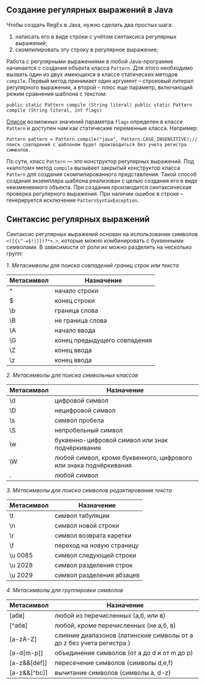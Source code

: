 ## Создание регулярных выражений в Java

Чтобы создать RegEx в Java, нужно сделать два простых шага:

1. написать его в виде строки с учётом синтаксиса регулярных выражений;
2. скомпилировать эту строку в регулярное выражение;

Работа с регулярными выражениями в любой Java-программе начинается с создания объекта класса `Pattern`. Для этого необходимо вызвать один из двух имеющихся в классе статических методов `compile`. Первый метод принимает один аргумент – строковый литерал регулярного выражения, а второй – плюс еще параметр, включающий режим сравнения шаблона с текстом:

`public static Pattern compile (String literal) public static Pattern compile (String literal, int flags)`

[Список](https://docs.oracle.com/javase/7/docs/api/java/util/regex/Pattern.html#CASE_INSENSITIVE) возможных значений параметра `flags` определен в классе `Pattern` и доступен нам как статические переменные класса. Например:

`Pattern pattern = Pattern.compile("java", Pattern.CASE_INSENSITIVE);//поиск совпадений с шаблоном будет производиться без учета регистра символов.  `

По сути, класс `Pattern` — это конструктор регулярных выражений. Под «капотом» метод `compile` вызывает закрытый конструктор класса `Pattern` для создания скомпилированного представления. Такой способ создания экземпляра шаблона реализован с целью создания его в виде неизменяемого объекта. При создании производится синтаксическая проверка регулярного выражения. При наличии ошибок в строке – генерируется исключение `PatternSyntaxException`.

## Синтаксис регулярных выражений

Синтаксис регулярных выражений основан на использовании символов `<([{\^-=$!|]})?*+.>`, которые можно комбинировать с буквенными символами. В зависимости от роли их можно разделить на несколько групп:

_1. Метасимволы для поиска совпадений границ строк или текста_

|Метасимвол|Назначение|
|---|---|
|^|начало строки|
|$|конец строки|
|\b|граница слова|
|\B|не граница слова|
|\A|начало ввода|
|\G|конец предыдущего совпадения|
|\Z|конец ввода|
|\z|конец ввода|

_2. Метасимволы для поиска символьных классов_

|Метасимвол|Назначение|
|---|---|
|\d|цифровой символ|
|\D|нецифровой символ|
|\s|символ пробела|
|\S|непробельный символ|
|\w|буквенно-цифровой символ или знак подчёркивания|
|\W|любой символ, кроме буквенного, цифрового или знака подчёркивания|
|.|любой символ|

_3. Метасимволы для поиска символов редактирования текста_

|Метасимвол|Назначение|
|---|---|
|\t|символ табуляции|
|\n|символ новой строки|
|\r|символ возврата каретки|
|\f|переход на новую страницу|
|\u 0085|символ следующей строки|
|\u 2028|символ разделения строк|
|\u 2029|символ разделения абзацев|

_4. Метасимволы для группировки символов_

|Метасимвол|Назначение|
|---|---|
|[абв]|любой из перечисленных (а,б, или в)|
|[^абв]|любой, кроме перечисленных (не а,б, в)|
|[a-zA-Z]|слияние диапазонов (латинские символы от a до z без учета регистра )|
|[a-d[m-p]]|объединение символов (от a до d и от m до p)|
|[a-z&&[def]]|пересечение символов (символы d,e,f)|
|[a-z&&[^bc]]|вычитание символов (символы a, d-z)|










